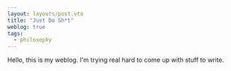 ```yaml
---
layout: layouts/post.vto
title: "Just Do Sh*t"
weblog: true
tags:
  - philosophy
---
```


Hello, this is my weblog. I'm trying real hard to come up with stuff to write.
